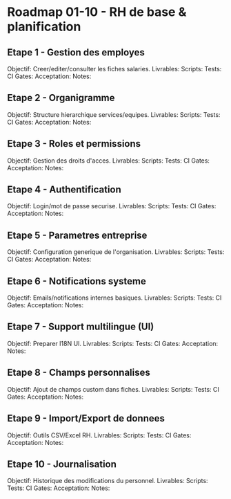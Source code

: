 # Roadmap 01-10 - RH de base & planification

## Etape 1 - Gestion des employes
Objectif: Creer/editer/consulter les fiches salaries.
Livrables: 
Scripts:
Tests:
CI Gates:
Acceptation:
Notes:

## Etape 2 - Organigramme
Objectif: Structure hierarchique services/equipes.
Livrables:
Scripts:
Tests:
CI Gates:
Acceptation:
Notes:

## Etape 3 - Roles et permissions
Objectif: Gestion des droits d'acces.
Livrables:
Scripts:
Tests:
CI Gates:
Acceptation:
Notes:

## Etape 4 - Authentification
Objectif: Login/mot de passe securise.
Livrables:
Scripts:
Tests:
CI Gates:
Acceptation:
Notes:

## Etape 5 - Parametres entreprise
Objectif: Configuration generique de l'organisation.
Livrables:
Scripts:
Tests:
CI Gates:
Acceptation:
Notes:

## Etape 6 - Notifications systeme
Objectif: Emails/notifications internes basiques.
Livrables:
Scripts:
Tests:
CI Gates:
Acceptation:
Notes:

## Etape 7 - Support multilingue (UI)
Objectif: Preparer I18N UI.
Livrables:
Scripts:
Tests:
CI Gates:
Acceptation:
Notes:

## Etape 8 - Champs personnalises
Objectif: Ajout de champs custom dans fiches.
Livrables:
Scripts:
Tests:
CI Gates:
Acceptation:
Notes:

## Etape 9 - Import/Export de donnees
Objectif: Outils CSV/Excel RH.
Livrables:
Scripts:
Tests:
CI Gates:
Acceptation:
Notes:

## Etape 10 - Journalisation
Objectif: Historique des modifications du personnel.
Livrables:
Scripts:
Tests:
CI Gates:
Acceptation:
Notes:
